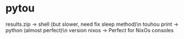 # pytou

results.zip -> shell (but slower, need fix sleep method)\n
touhou print -> python (almost perfect)\n
version nixos -> Perfect for NixOs consoles
